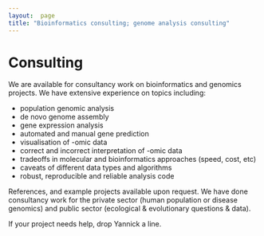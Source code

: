 ```yaml
---                                                                                                                                                                     
layout:  page
title: "Bioinformatics consulting; genome analysis consulting"
---    
```


# Consulting

We are available for consultancy work on bioinformatics and genomics projects. We have extensive experience on topics including:

 - population genomic analysis
 - de novo genome assembly
 - gene expression analysis
 - automated and manual gene prediction
 - visualisation of -omic data
 - correct and incorrect interpretation of -omic data
 - tradeoffs in molecular and bioinformatics approaches (speed, cost, etc)
 - caveats of different data types and algorithms
 - robust, reproducible and reliable analysis code

References, and example projects available upon request. We have done consultancy work for the private sector (human population or disease genomics) and public sector (ecological & evolutionary questions & data). 

If your project needs help, drop Yannick a line. 


